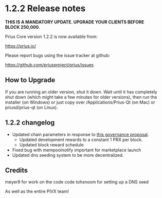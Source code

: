 1.2.2 Release notes
====================

**THIS IS A MANDATORY UPDATE. UPGRADE YOUR CLIENTS BEFORE BLOCK 250,000.**

Prius Core version 1.2.2 is now available from:

  https://prius.io/

Please report bugs using the issue tracker at github:

  https://github.com/priusproject/prius/issues


How to Upgrade
--------------

If you are running an older version, shut it down. Wait until it has completely
shut down (which might take a few minutes for older versions), then run the
installer (on Windows) or just copy over /Applications/Prius-Qt (on Mac) or
priusd/prius-qt (on Linux).


1.2.2 changelog
----------------

- Updated chain parameters in response to [this governance proposal](https://forum.prius.io/t/block-reward-extension/81).
  - Updated development rewards to a constant 1 PRX per block.
  - Updated block reward schedule
- Fixed bug with mempoolnotify important for marketplace launch
- Updated dns seeding system to be more decentralized.


Credits
--------

meyer9 for work on the code code
tohsnoom for setting up a DNS seed

As well as the entire PIVX team!